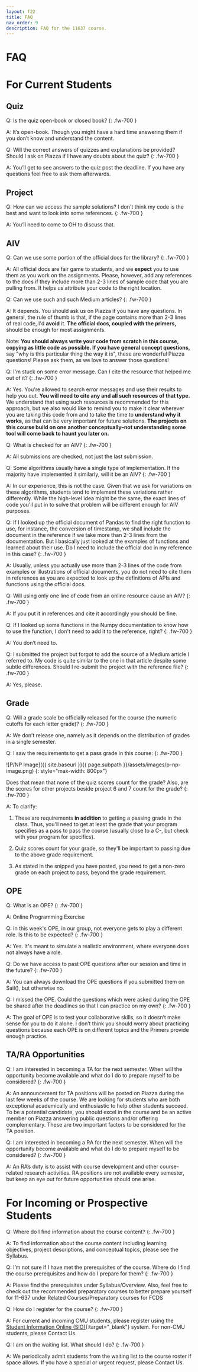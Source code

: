 ```yaml
---
layout: f22
title: FAQ
nav_order: 9
description: FAQ for the 11637 course.
---
```


# FAQ

# For Current Students

## Quiz

Q: Is the quiz open-book or closed book?
{: .fw-700 }

A: It’s open-book. Though you might have a hard time answering them if you don’t know and understand the content.

Q: Will the correct answers of quizzes and explanations be provided? Should I ask on Piazza if I have any doubts about the quiz?
{: .fw-700 }

A: You’ll get to see answers to the quiz post the deadline. If you have any questions feel free to ask them afterwards.

## Project

Q: How can we access the sample solutions? I don't think my code is the best and want to look into some references.
{: .fw-700 }

A: You’ll need to come to OH to discuss that.

## AIV

Q: Can we use some portion of the official docs for the library? 
{: .fw-700 }

A: All official docs are fair game to students, and we **expect** you to use them as you work on the assignments. Please, however, add any references to the docs if they include more than 2-3 lines of sample code that you are pulling from. It helps us attribute your code to the right location.


Q: Can we use such and such Medium articles?
{: .fw-700 }

A: It depends. You should ask us on Piazza if you have any questions. In general, the rule of thumb is that, if the page contains more than 2-3 lines of real code, I'd **avoid** it. **The official docs, coupled with the primers,** should be enough for most assignments. 

Note: **You should always write your code from scratch in this course, copying as little code as possible. If you have general concept questions,** say "why is this particular thing the way it is", these are wonderful Piazza questions! Please ask them, as we love to answer those questions!

Q: I'm stuck on some error message. Can I cite the resource that helped me out of it? 
{: .fw-700 }

A: Yes. You're allowed to search error messages and use their results to help you out. **You will need to cite any and all such resources of that type.** We understand that using such resources is recommended for this approach, but we also would like to remind you to make it clear wherever you are taking this code from and to take the time to **understand why it works,** as that can be very important for future solutions. **The projects on this course build on one another conceptually–not understanding some tool will come back to haunt you later on.**
 
Q: What is checked for an AIV? 
{: .fw-700 }

A: All submissions are checked, not just the last submission.

Q: Some algorithms usually have a single type of implementation. If the majority have implemented it similarly, will it be an AIV?
{: .fw-700 }

A: In our experience, this is not the case. Given that we ask for variations on these algorithms, students tend to implement these variations rather differently. While the high-level idea might be the same, the exact lines of code you'll put in to solve that problem will be different enough for AIV purposes.

Q: ​​If I looked up the official document of Pandas to find the right function to use, for instance, the conversion of timestamp, we shall include the document in the reference if we take more than 2-3 lines from the documentation. But I basically just looked at the examples of functions and learned about their use. Do I need to include the official doc in my reference in this case?
{: .fw-700 }

A: Usually, unless you actually use more than 2-3 lines of the code from examples or illustrations of official documents, you do not need to cite them in references as you are expected to look up the definitions of APIs and functions using the official docs. 

Q: ​​Will using only one line of code from an online resource cause an AIV?
{: .fw-700 }

A: If you put it in references and cite it accordingly you should be fine.

Q: If I looked up some functions in the Numpy documentation to know how to use the function, I don't need to add it to the reference, right?
{: .fw-700 }

A: You don’t need to.

Q: I submitted the project but forgot to add the source of a Medium article I referred to. My code is quite similar to the one in that article despite some subtle differences. Should I re-submit the project with the reference file?
{: .fw-700 }

A: Yes, please.

## Grade
Q: Will a grade scale be officially released for the course (the numeric cutoffs for each letter grade)?
{: .fw-700 }

A: We don’t release one, namely as it depends on the distribution of grades in a single semester.

Q: I saw the requirements to get a pass grade in this course:
{: .fw-700 }

![P/NP Image]({{ site.baseurl }}{{ page.subpath }}/assets/images/p-np-image.png)
{: style="max-width: 800px"}

Does that mean that none of the quiz scores count for the grade? Also, are the scores for other projects beside project 6 and 7 count for the grade?
{: .fw-700 }

A: To clarify:
1. These are requirements **in addition** to getting a passing grade in the class. Thus, you'll need to get at least the grade that your program specifies as a pass to pass the course (usually close to a C-, but check with your program for specifics).

2. Quiz scores count for your grade, so they'll be important to passing due to the above grade requirement.

3. As stated in the snipped you have posted, you need to get a non-zero grade on each project to pass, beyond the grade requirement.

## OPE

Q: What is an OPE?
{: .fw-700 }

A: Online Programming Exercise

Q: In this week's OPE, in our group, not everyone gets to play a different role. Is this to be expected?
{: .fw-700 }

A: Yes. It's meant to simulate a realistic environment, where everyone does not always have a role.

Q: Do we have access to past OPE questions after our session and time in the future?
{: .fw-700 }

A: You can always download the OPE questions if you submitted them on Sail(), but otherwise no.

Q: ​​I missed the OPE. Could the questions which were asked during the OPE be shared after the deadlines so that I can practice on my own?
{: .fw-700 }

A: The goal of OPE is to test your collaborative skills, so it doesn’t make sense for you to do it alone. I don’t think you should worry about practicing questions because each OPE is on different topics and the Primers provide enough practice.

## TA/RA Opportunities

Q: I am interested in becoming a TA for the next semester. When will the opportunity become available and what do I do to prepare myself to be considered?
{: .fw-700 }

A: An announcement for TA positions will be posted on Piazza during the last few weeks of the course. We are looking for students who are both exceptional academically and enthusiastic to help other students succeed. To be a potential candidate, you should excel in the course and be an active member on Piazza answering public questions and/or offering complementary. These are two important factors to be considered for the TA position.

Q: I am interested in becoming a RA for the next semester. When will the opportunity become available and what do I do to prepare myself to be considered?
{: .fw-700 }

A: An RA’s duty is to assist with course development and other course-related research activities. RA positions are not available every semester, but keep an eye out for future opportunities should one arise.

# For Incoming or Prospective Students

Q: Where do I find information about the course content?
{: .fw-700 }

A: To find information about the course content including learning objectives, project descriptions, and conceptual topics, please see the Syllabus.

Q: I’m not sure if I have met the prerequisites of the course. Where do I find the course prerequisites and how do I prepare for them?
{: .fw-700 }

A: Please find the prerequisites under Syllabus/Overview. Also, feel free to check out the recommended preparatory courses to better prepare yourself for 11-637 under Related Courses/Preparatory courses for FCDS

Q: How do I register for the course?
{: .fw-700 }

A: For current and incoming CMU students, please register using the [Student Information Online (SIO)](https://s3.as.cmu.edu/sio/index.html){:target="_blank"} system. For non-CMU students, please Contact Us.

Q: I am on the waiting list. What should I do?
{: .fw-700 }

A: We periodically admit students from the waiting list to the course roster if space allows. If you have a special or urgent request, please Contact Us.
